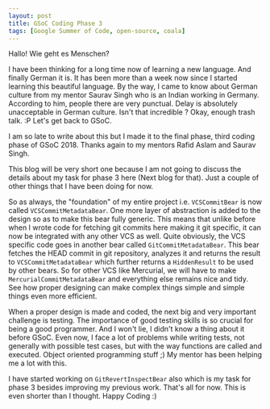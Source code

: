 ```yaml
---
layout: post
title: GSoC Coding Phase 3
tags: [Google Summer of Code, open-source, coala]
---
```


Hallo! Wie geht es Menschen?

I have been thinking for a long time now of learning a new language. And finally German it is. It has been more than a week now since I started learning this beautiful language. By the way, I came to know about German culture from my mentor Saurav Singh who is an Indian working in Germany. According to him, people there are very punctual. Delay is absolutely unacceptable in German culture. Isn't that incredible ? Okay, enough trash talk. :P Let's get back to GSoC.

I am so late to write about this but I made it to the final phase, third coding phase of GSoC 2018. Thanks again to my mentors Rafid Aslam and Saurav Singh.  

This blog will be very short one because I am not going to discuss the details about my task for phase 3 here (Next blog for that). Just a couple of other things that I have been doing for now.

So as always, the "foundation" of my entire project i.e. `VCSCommitBear` is now called `VCSCommitMetadataBear`. One more layer of abstraction is added to the design so as to make this bear fully generic. This means that unlike before when I wrote code for fetching git commits here making it git specific, it can now be integrated with any other VCS as well. Quite obviously, the VCS specific code goes in another bear called `GitCommitMetadataBear`. This bear fetches the HEAD commit in git repository, analyzes it and returns the result to `VCSCommitMetadataBear` which further returns a `HiddenResult` to be used by other bears. So for other VCS like Mercurial, we will have to make `MercurialCommitMetadataBear` and everything else remains nice and tidy. See how proper designing can make complex things simple and simple things even more efficient.

When a proper design is made and coded, the next big and very important challenge is testing. The importance of good testing skills is so crucial for being a good programmer. And I won't lie, I didn't know a thing about it before GSoC. Even now, I face a lot of problems while writing tests, not generally with possible test cases, but with the way functions are called and executed. Object oriented programming stuff ;) My mentor has been helping me a lot with this.

I have started working on `GitRevertInspectBear` also which is my task for phase 3 besides improving my previous work. That's all for now. This is even shorter than I thought. Happy Coding :)